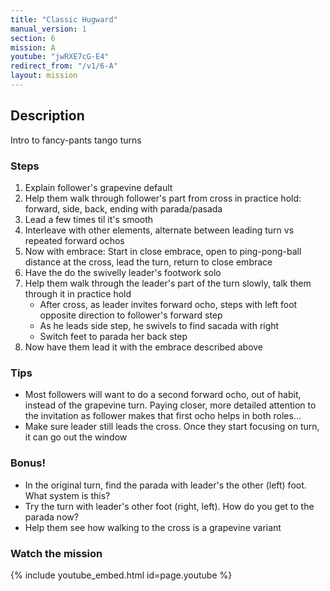 ```yaml
---
title: "Classic Hugward"
manual_version: 1
section: 6
mission: A
youtube: "jwRXE7cG-E4"
redirect_from: "/v1/6-A"
layout: mission
---
```




## Description

Intro to fancy-pants tango turns

### Steps

1. Explain follower's grapevine default
2. Help them walk through follower's part from cross in practice hold: forward, side, back, ending with parada/pasada
3. Lead a few times til it's smooth
4. Interleave with other elements, alternate between leading turn vs repeated forward ochos
5. Now with embrace: Start in close embrace, open to ping-pong-ball distance at the cross, lead the turn, return to close embrace
6. Have the do the swivelly leader's footwork solo
7. Help them walk through the leader's part of the turn slowly, talk them through it in practice hold
    * After cross, as leader invites forward ocho, steps with left foot opposite direction to follower's forward step
    * As he leads side step, he swivels to find sacada with right
    * Switch feet to parada her back step 
8. Now have them lead it with the embrace described above

### Tips

* Most followers will want to do a second forward ocho, out of habit, instead of the grapevine turn. Paying closer, more detailed attention to the invitation as follower makes that first ocho helps in both roles...  
* Make sure leader still leads the cross. Once they start focusing on turn, it can go out the window

### Bonus!

* In the original turn, find the parada with leader's the other (left) foot. What system is this? 
* Try the turn with leader's other foot (right, left). How do you get to the parada now?   
* Help them see how walking to the cross is a grapevine variant

### Watch the mission

{% include youtube_embed.html id=page.youtube %}


